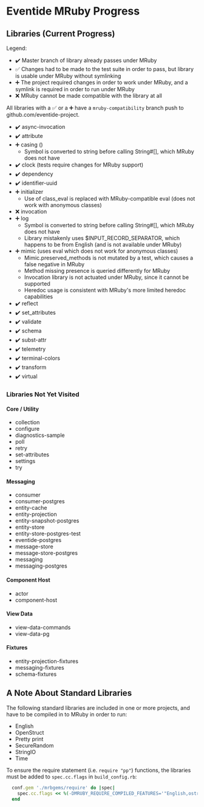 # Eventide MRuby Progress

## Libraries (Current Progress)

Legend:
- :heavy_check_mark: Master branch of library already passes under MRuby
- :white_check_mark: Changes had to be made to the test suite in order to pass, but library is usable under MRuby without symlinking
- :heavy_plus_sign: The project required changes in order to work under MRuby, and a symlink is required in order to run under MRuby
- :x: MRuby cannot be made compatible with the library at all

All libraries with a :white_check_mark: or a :heavy_plus_sign: have a `mruby-compatibility` branch push to github.com/eventide-project.

- :heavy_check_mark: async-invocation
- :heavy_check_mark: attribute
- :heavy_plus_sign: casing ()
  - Symbol is converted to string before calling String#[], which MRuby does not have
- :heavy_check_mark: clock (tests require changes for MRuby support)
- :heavy_check_mark: dependency
- :heavy_check_mark: identifier-uuid
- :heavy_plus_sign: initializer
  - Use of class_eval is replaced with MRuby-compatible eval (does not work with anonymous classes)
- :x: invocation
- :heavy_plus_sign: log
  - Symbol is converted to string before calling String#[], which MRuby does not have
  - Library mistakenly uses $INPUT_RECORD_SEPARATOR, which happens to be from English (and is not available under MRuby)
- :heavy_plus_sign: mimic (uses eval which does not work for anonymous classes)
  - Mimic.preserved_methods is not mutated by a test, which causes a false negative in MRuby
  - Method missing presence is queried differently for MRuby
  - Invocation library is not actuated under MRuby, since it cannot be supported
  - Heredoc usage is consistent with MRuby's more limited heredoc capabilities
- :heavy_check_mark: reflect
- :heavy_check_mark: set_attributes
- :heavy_check_mark: validate
- :heavy_check_mark: schema
- :heavy_check_mark: subst-attr
- :heavy_check_mark: telemetry
- :heavy_check_mark: terminal-colors
- :heavy_check_mark: transform
- :heavy_check_mark: virtual

### Libraries Not Yet Visited

#### Core / Utility

- collection
- configure
- diagnostics-sample
- poll
- retry
- set-attributes
- settings
- try

#### Messaging

- consumer
- consumer-postgres
- entity-cache
- entity-projection
- entity-snapshot-postgres
- entity-store
- entity-store-postgres-test
- eventide-postgres
- message-store
- message-store-postgres
- messaging
- messaging-postgres

#### Component Host

- actor
- component-host

#### View Data

- view-data-commands
- view-data-pg

#### Fixtures

- entity-projection-fixtures
- messaging-fixtures
- schema-fixtures

## A Note About Standard Libraries

The following standard libraries are included in one or more projects, and have to be compiled in to MRuby in order to run:

- English
- OpenStruct
- Pretty print
- SecureRandom
- StringIO
- Time

To ensure the require statement (i.e. `require "pp"`) functions, the libraries must be added to `spec.cc.flags` in `build_config.rb`:

```ruby
  conf.gem './mrbgems/require' do |spec|
    spec.cc.flags << %(-DMRUBY_REQUIRE_COMPILED_FEATURES='"English,ostruct,pp,securerandom,stringio,time"')
  end
```
